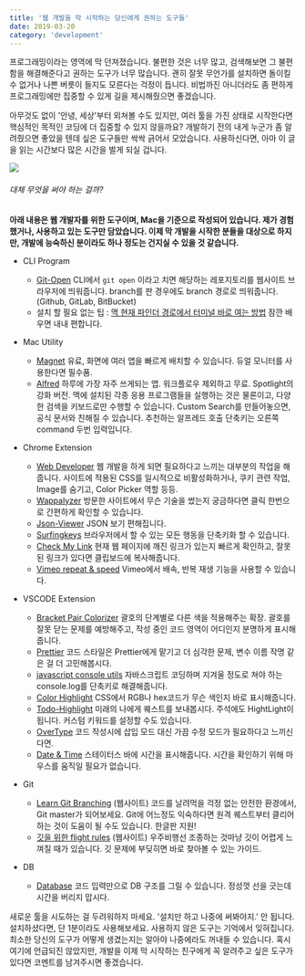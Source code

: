 ```yaml
---
title: '웹 개발을 막 시작하는 당신에게 권하는 도구들'
date: 2019-03-20
category: 'development'
---
```


프로그래밍이라는 영역에 막 던져졌습니다. 불편한 것은 너무 많고, 검색해보면 그 불편함을 해결해준다고 권하는 도구가 너무 많습니다. 괜히 잘못 무언가를 설치하면 돌이킬 수 없거나 나쁜 버릇이 들지도 모른다는 걱정이 듭니다. 비법까진 아니더라도 좀 편하게 프로그래밍에만 집중할 수 있게 길을 제시해줬으면 좋겠습니다.

아무것도 없이 '안녕, 세상'부터 외쳐볼 수도 있지만, 여러 툴을 가진 상태로 시작한다면 핵심적인 목적인 코딩에 더 집중할 수 있지 않을까요? 개발하기 전의 내게 누군가 좀 알려줬으면 좋았을 텐데 싶은 도구들만 싹싹 긁어서 모았습니다. 사용하신다면, 아마 이 글을 읽는 시간보다 많은 시간을 벌게 되실 겁니다.

![](https://ws4.sinaimg.cn/large/006tKfTcgy1g1m8m3enizj31de0rsnpf.jpg)

###### 대체 무엇을 써야 하는 걸까?

**아래 내용은 웹 개발자를 위한 도구이며, Mac을 기준으로 작성되어 있습니다. 제가 경험했거나, 사용하고 있는 도구만 담았습니다. 이제 막 개발을 시작한 분들을 대상으로 하지만, 개발에 능숙하신 분이라도 하나 정도는 건지실 수 있을 것 같습니다.**

- CLI Program

  - [Git-Open](https://github.com/paulirish/git-open) CLI에서 `git open` 이라고 치면 해당하는 레포지토리를 웹사이트 브라우저에 띄워줍니다. branch를 판 경우에도 branch 경로로 띄워줍니다.(Github, GitLab, BitBucket)
  - 설치 할 필요 없는 팁 : [맥 현재 파인더 경로에서 터미널 바로 여는 방법](http://blog.giftbot.kr/mac/open-terminal-in-finder/) 잠깐 배우면 내내 편합니다.

- Mac Utility
  - [Magnet](https://itunes.apple.com/us/app/magnet/id441258766?mt=12) 유료, 화면에 여러 앱을 빠르게 배치할 수 있습니다. 듀얼 모니터를 사용한다면 필수품.
  - [Alfred](https://www.alfredapp.com/) 하루에 가장 자주 쓰게되는 앱. 워크플로우 제외하고 무료. Spotlight의 강화 버전. 맥에 설치된 각종 응용 프로그램들을 실행하는 것은 물론이고, 다양한 검색을 키보드로만 수행할 수 있습니다. Custom Search를 만들어놓으면, 공식 문서와 친해질 수 있습니다. 추천하는 알프레드 호출 단축키는 오른쪽 command 두번 입력입니다.
- Chrome Extension

  - [Web Developer](https://chrome.google.com/webstore/detail/web-developer/bfbameneiokkgbdmiekhjnmfkcnldhhm) 웹 개발을 하게 되면 필요하다고 느끼는 대부분의 작업을 해줍니다. 사이트에 적용된 CSS를 일시적으로 비활성화하거나, 쿠키 관련 작업, Image를 숨기고, Color Picker 역할 등등.
  - [Wappalyzer](https://chrome.google.com/webstore/detail/wappalyzer/gppongmhjkpfnbhagpmjfkannfbllamg/related?hl=en) 방문한 사이트에서 무슨 기술을 썼는지 궁금하다면 클릭 한번으로 간편하게 확인할 수 있습니다.
  - [Json-Viewer](https://chrome.google.com/webstore/detail/jsonview/chklaanhfefbnpoihckbnefhakgolnmc) JSON 보기 편해집니다.
  - [Surfingkeys](https://chrome.google.com/webstore/detail/surfingkeys/gfbliohnnapiefjpjlpjnehglfpaknnc) 브라우저에서 할 수 있는 모든 행동을 단축키화 할 수 있습니다.
  - [Check My Link](https://chrome.google.com/webstore/detail/check-my-links/ojkcdipcgfaekbeaelaapakgnjflfglf) 현재 웹 페이지에 깨진 링크가 있는지 빠르게 확인하고, 잘못된 링크가 있다면 클립보드에 복사해줍니다.
  - [Vimeo repeat & speed](https://chrome.google.com/webstore/detail/vimeo-repeat-speed/noonakfaafcdaagngpjehilgegefdima) Vimeo에서 배속, 반복 재생 기능을 사용할 수 있습니다.

- VSCODE Extension

  - [Bracket Pair Colorizer](https://marketplace.visualstudio.com/items?itemName=CoenraadS.bracket-pair-colorizer) 괄호의 단계별로 다른 색을 적용해주는 확장. 괄호를 잘못 닫는 문제를 예방해주고, 작성 중인 코드 영역이 어디인지 분명하게 표시해줍니다.
  - [Prettier](https://marketplace.visualstudio.com/items?itemName=esbenp.prettier-vscode) 코드 스타일은 Prettier에게 맡기고 더 심각한 문제, 변수 이름 작명 같은 걸 더 고민해봅시다.
  - [javascript console utils](https://marketplace.visualstudio.com/items?itemName=whtouche.vscode-js-console-utils) 자바스크립트 코딩하며 지겨울 정도로 쳐야 하는 console.log를 단축키로 해결해줍니다.
  - [Color Highlight](https://marketplace.visualstudio.com/items?itemName=naumovs.color-highlight) CSS에서 RGB나 hex코드가 무슨 색인지 바로 표시해줍니다.
  - [Todo-Highlight](https://marketplace.visualstudio.com/items?itemName=wayou.vscode-todo-highlight) 미래의 나에게 퀘스트를 보내봅시다. 주석에도 HightLight이 됩니다. 커스텀 키워드를 설정할 수도 있습니다.
  - [OverType](https://marketplace.visualstudio.com/items?itemName=adammaras.overtype) 코드 작성시에 삽입 모드 대신 가끔 수정 모드가 필요하다고 느끼신다면.
  - [Date & Time](https://marketplace.visualstudio.com/items?itemName=rid9.datetime) 스테이터스 바에 시간을 표시해줍니다. 시간을 확인하기 위해 마우스를 움직일 필요가 없습니다.

- Git

  - [Learn Git Branching](https://learngitbranching.js.org/) (웹사이트) 코드를 날려먹을 걱정 없는 안전한 환경에서, Git master가 되어보세요. Git에 어느정도 익숙하다면 원격 퀘스트부터 클리어 하는 것이 도움이 될 수도 있습니다. 한글판 지원!
  - [깃을 위한 flight rules](https://github.com/k88hudson/git-flight-rules/blob/master/README_kr.md) (웹사이트) 우주비행선 조종하는 것마냥 깃이 어렵게 느껴질 때가 있습니다. 깃 문제에 부딪히면 바로 찾아볼 수 있는 가이드.

- DB
  - [Database](https://dbdiagram.io/) 코드 입력만으로 DB 구조를 그릴 수 있습니다. 정성껏 선을 긋는데 시간을 버리지 맙시다.

새로운 툴을 시도하는 걸 두려워하지 마세요. '설치만 하고 나중에 써봐야지.' 안 됩니다. 설치하셨다면, 단 1분이라도 사용해보세요. 사용하지 않은 도구는 기억에서 잊혀집니다. 최소한 당신의 도구가 어떻게 생겼는지는 알아야 나중에라도 꺼내들 수 있습니다. 혹시 여기에 언급되진 않았지만, 개발을 이제 막 시작하는 친구에게 꼭 알려주고 싶은 도구가 있다면 코멘트를 남겨주시면 좋겠습니다.
